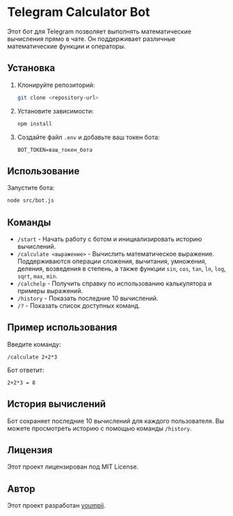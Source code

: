 # Telegram Calculator Bot

Этот бот для Telegram позволяет выполнять математические вычисления прямо в чате. Он поддерживает различные математические функции и операторы.

## Установка

1. Клонируйте репозиторий:
   ```bash
   git clone <repository-url>
   ```
2. Установите зависимости:
   ```bash
   npm install
   ```
3. Создайте файл `.env` и добавьте ваш токен бота:
   ```
   BOT_TOKEN=ваш_токен_бота
   ```

## Использование

Запустите бота:
```bash
node src/bot.js
```

## Команды

- `/start` - Начать работу с ботом и инициализировать историю вычислений.
- `/calculate <выражение>` - Вычислить математическое выражение. Поддерживаются операции сложения, вычитания, умножения, деления, возведения в степень, а также функции `sin`, `cos`, `tan`, `ln`, `log`, `sqrt`, `max`, `min`.
- `/calchеlp` - Получить справку по использованию калькулятора и примеры выражений.
- `/history` - Показать последние 10 вычислений.
- `/?` - Показать список доступных команд.

## Пример использования

Введите команду:
```
/calculate 2+2*3
```
Бот ответит:
```
2+2*3 = 8
```

## История вычислений

Бот сохраняет последние 10 вычислений для каждого пользователя. Вы можете просмотреть историю с помощью команды `/history`.

## Лицензия

Этот проект лицензирован под MIT License.

## Автор

Этот проект разработан [youmpii](https://github.com/youmpii).

